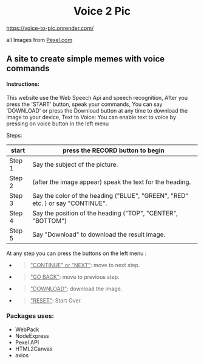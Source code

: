 <div> 
<h1  style="text-align: center;">Voice 2 Pic </h1> 
<a href="https://voice-to-pic.onrender.com/">https://voice-to-pic.onrender.com/</a>

all Images from <a href="https://www.pexels.com/">Pexel.com</a>
 </div>

## A site to create simple memes with voice commands
#### Instructions:
This website use the Web Speech Api and speech recognition,
After you press the 'START' button, speak your commands,
You can say 'DOWNLOAD' or press the Download button at any time to download the image to your device,
Text to Voice: You can enable text to voice by pressing on voice button in the left menu 

Steps:

| start  | press the RECORD button to begin                                                |
|--------|---------------------------------------------------------------------------------|
| Step 1 | Say the subject of the picture.                                                 |
| Step 2 | (after the image appear) speak the text for the heading.                        |
| Step 3 | Say the color of the heading ("BLUE", "GREEN", "RED" etc. ) or say "CONTINUE".  |
| Step 4 | Say the position of the heading ("TOP", "CENTER", "BOTTOM")                     |
| Step 5 | Say "Download" to download the result image.                                    |

At any step you can press the buttons on the left menu :
- ><u> "CONTINUE" or "NEXT"</u>: move to next step. 
- ><u>"GO BACK"</u>: move to previous step. 
- ><u>"DOWNLOAD"</u>: download the image.
- ><u>"RESET"</u>: Start Over.

### Packages uses:
- WebPack
- NodeExpress
- Pexel API
- HTML2Canvas
- axios